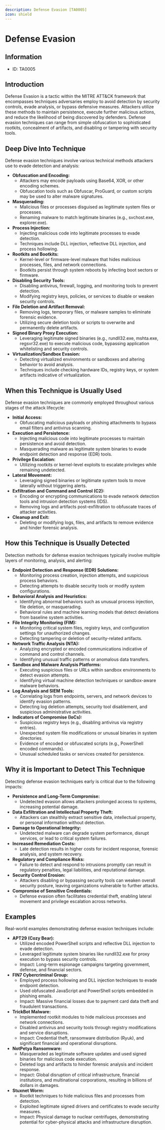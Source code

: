 ```yaml
---
description: Defense Evasion [TA0005]
icon: shield
---
```


# Defense Evasion

## Information

* ID: TA0005

## Introduction

Defense Evasion is a tactic within the MITRE ATT\&CK framework that encompasses techniques adversaries employ to avoid detection by security controls, evade analysis, or bypass defensive measures. Attackers utilize these methods to maintain persistence, execute further malicious actions, and reduce the likelihood of being discovered by defenders. Defense evasion techniques can range from simple obfuscation to sophisticated rootkits, concealment of artifacts, and disabling or tampering with security tools.

## Deep Dive Into Technique

Defense evasion techniques involve various technical methods attackers use to evade detection and analysis:

* **Obfuscation and Encoding:**
  * Attackers may encode payloads using Base64, XOR, or other encoding schemes.
  * Obfuscation tools such as Obfuscar, ProGuard, or custom scripts may be used to alter malware signatures.
* **Masquerading:**
  * Malicious files or processes disguised as legitimate system files or processes.
  * Renaming malware to match legitimate binaries (e.g., svchost.exe, explorer.exe).
* **Process Injection:**
  * Injecting malicious code into legitimate processes to evade detection.
  * Techniques include DLL injection, reflective DLL injection, and process hollowing.
* **Rootkits and Bootkits:**
  * Kernel-level or firmware-level malware that hides malicious processes, files, and network connections.
  * Bootkits persist through system reboots by infecting boot sectors or firmware.
* **Disabling Security Tools:**
  * Disabling antivirus, firewall, logging, and monitoring tools to prevent detection.
  * Modifying registry keys, policies, or services to disable or weaken security controls.
* **File Deletion and Artifact Removal:**
  * Removing logs, temporary files, or malware samples to eliminate forensic evidence.
  * Utilizing secure deletion tools or scripts to overwrite and permanently delete artifacts.
* **Signed Binary Proxy Execution:**
  * Leveraging legitimate signed binaries (e.g., rundll32.exe, mshta.exe, regsvr32.exe) to execute malicious code, bypassing application whitelisting and security controls.
* **Virtualization/Sandbox Evasion:**
  * Detecting virtualized environments or sandboxes and altering behavior to avoid analysis.
  * Techniques include checking hardware IDs, registry keys, or system artifacts indicative of virtualization.

## When this Technique is Usually Used

Defense evasion techniques are commonly employed throughout various stages of the attack lifecycle:

* **Initial Access:**
  * Obfuscating malicious payloads or phishing attachments to bypass email filters and antivirus scanning.
* **Execution and Persistence:**
  * Injecting malicious code into legitimate processes to maintain persistence and avoid detection.
  * Masquerading malware as legitimate system binaries to evade endpoint detection and response (EDR) tools.
* **Privilege Escalation:**
  * Utilizing rootkits or kernel-level exploits to escalate privileges while remaining undetected.
* **Lateral Movement:**
  * Leveraging signed binaries or legitimate system tools to move laterally without triggering alerts.
* **Exfiltration and Command and Control (C2):**
  * Encoding or encrypting communications to evade network detection tools and intrusion detection systems (IDS).
  * Removing logs and artifacts post-exfiltration to obfuscate traces of attacker activities.
* **Cleanup and Exit:**
  * Deleting or modifying logs, files, and artifacts to remove evidence and hinder forensic analysis.

## How this Technique is Usually Detected

Detection methods for defense evasion techniques typically involve multiple layers of monitoring, analysis, and alerting:

* **Endpoint Detection and Response (EDR) Solutions:**
  * Monitoring process creation, injection attempts, and suspicious process behaviors.
  * Detecting attempts to disable security tools or modify system configurations.
* **Behavioral Analysis and Heuristics:**
  * Identifying abnormal behaviors such as unusual process injection, file deletion, or masquerading.
  * Behavioral rules and machine learning models that detect deviations from baseline system activities.
* **File Integrity Monitoring (FIM):**
  * Monitoring critical system files, registry keys, and configuration settings for unauthorized changes.
  * Detecting tampering or deletion of security-related artifacts.
* **Network Traffic Analysis (NTA):**
  * Analyzing encrypted or encoded communications indicative of command and control channels.
  * Identifying unusual traffic patterns or anomalous data transfers.
* **Sandbox and Malware Analysis Platforms:**
  * Executing suspicious files or URLs within sandbox environments to detect evasion attempts.
  * Identifying virtual machine detection techniques or sandbox-aware malware behaviors.
* **Log Analysis and SIEM Tools:**
  * Correlating logs from endpoints, servers, and network devices to identify evasion patterns.
  * Detecting log deletion attempts, security tool disablement, and suspicious administrative activities.
* **Indicators of Compromise (IoCs):**
  * Suspicious registry keys (e.g., disabling antivirus via registry entries).
  * Unexpected system file modifications or unusual binaries in system directories.
  * Evidence of encoded or obfuscated scripts (e.g., PowerShell encoded commands).
  * Unusual scheduled tasks or services created for persistence.

## Why it is Important to Detect This Technique

Detecting defense evasion techniques early is critical due to the following impacts:

* **Persistence and Long-Term Compromise:**
  * Undetected evasion allows attackers prolonged access to systems, increasing potential damage.
* **Data Exfiltration and Intellectual Property Theft:**
  * Attackers can stealthily extract sensitive data, intellectual property, or personal information without detection.
* **Damage to Operational Integrity:**
  * Undetected malware can degrade system performance, disrupt services, or lead to critical system failures.
* **Increased Remediation Costs:**
  * Late detection results in higher costs for incident response, forensic analysis, and system recovery.
* **Regulatory and Compliance Risks:**
  * Failure to detect and respond to intrusions promptly can result in regulatory penalties, legal liabilities, and reputational damage.
* **Security Control Erosion:**
  * Attackers disabling or bypassing security tools can weaken overall security posture, leaving organizations vulnerable to further attacks.
* **Compromise of Sensitive Credentials:**
  * Defense evasion often facilitates credential theft, enabling lateral movement and privilege escalation across networks.

## Examples

Real-world examples demonstrating defense evasion techniques include:

* **APT29 (Cozy Bear):**
  * Utilized encoded PowerShell scripts and reflective DLL injection to evade detection.
  * Leveraged legitimate system binaries like rundll32.exe for proxy execution to bypass security controls.
  * Impact: Long-term espionage campaigns targeting government, defense, and financial sectors.
* **FIN7 Cybercriminal Group:**
  * Employed process hollowing and DLL injection techniques to evade endpoint detection.
  * Used obfuscated JavaScript and PowerShell scripts embedded in phishing emails.
  * Impact: Massive financial losses due to payment card data theft and fraudulent transactions.
* **TrickBot Malware:**
  * Implemented rootkit modules to hide malicious processes and network connections.
  * Disabled antivirus and security tools through registry modifications and service disruptions.
  * Impact: Credential theft, ransomware distribution (Ryuk), and significant financial and operational disruptions.
* **NotPetya Ransomware:**
  * Masqueraded as legitimate software updates and used signed binaries for malicious code execution.
  * Deleted logs and artifacts to hinder forensic analysis and incident response.
  * Impact: Global disruption of critical infrastructure, financial institutions, and multinational corporations, resulting in billions of dollars in damages.
* **Stuxnet Worm:**
  * Rootkit techniques to hide malicious files and processes from detection.
  * Exploited legitimate signed drivers and certificates to evade security measures.
  * Impact: Physical damage to nuclear centrifuges, demonstrating potential for cyber-physical attacks and infrastructure disruption.
